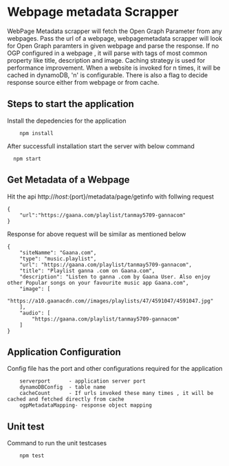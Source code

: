 # Webpage metadata Scrapper

WebPage Metadata scrapper will fetch the Open Graph Parameter from any webpages. Pass the url of a webpage, webpagemetadata scrapper will look for Open Graph paramters in given webpage and parse the response. If no OGP configured in a webpage , it will parse with tags of most common property like title, description and image.
Caching strategy is used for performance improvement. When a website is invoked for n times, it will be cached in dynamoDB, 'n' is configurable. There is also a flag to decide response source either from webpage or from cache.

## Steps to start the application
Install the depedencies for the application 

```
    npm install
```

After successfull installation start the server with below command

```
  npm start
```

## Get Metadata of a Webpage

Hit the api  http://${host}:${port}/metadata/page/getinfo with follwing request

```
{
    "url":"https://gaana.com/playlist/tanmay5709-gannacom"
}
```

Response for above request will be similar as mentioned below

```
{
    "siteNamme": "Gaana.com",
    "type": "music.playlist",
    "url": "https://gaana.com/playlist/tanmay5709-gannacom",
    "title": "Playlist ganna .com on Gaana.com",
    "description": "Listen to ganna .com by Gaana User. Also enjoy other Popular songs on your favourite music app Gaana.com",
    "image": [
        "https://a10.gaanacdn.com//images/playlists/47/4591047/4591047.jpg"
    ],
    "audio": [
        "https://gaana.com/playlist/tanmay5709-gannacom"
    ]
}
```
## Application Configuration

Config file has the port and other configurations required for the application

```
    serverport      - application server port
    dynamoDBConfig  - table name
    cacheCount      - If urls invoked these many times , it will be cached and fetched directly from cache
    ogpMetadataMapping- response object mapping
```

## Unit test

Command to run the unit testcases 

```
    npm test
```
